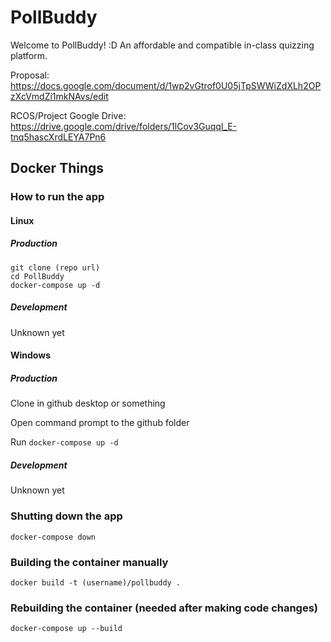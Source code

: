 # PollBuddy
Welcome to PollBuddy! :D
An affordable and compatible in-class quizzing platform.

Proposal: https://docs.google.com/document/d/1wp2vGtrof0U05jTpSWWiZdXLh2OPzXcVmdZi1mkNAvs/edit

RCOS/Project Google Drive: https://drive.google.com/drive/folders/1lCov3Guqql_E-tnq5hascXrdLEYA7Pn6

## Docker Things
### How to run the app
#### Linux
##### Production
```
git clone (repo url)
cd PollBuddy
docker-compose up -d
```
##### Development

Unknown yet

#### Windows
##### Production
Clone in github desktop or something

Open command prompt to the github folder

Run `docker-compose up -d`

##### Development

Unknown yet

### Shutting down the app
```
docker-compose down
```

### Building the container manually
```
docker build -t (username)/pollbuddy .
```

### Rebuilding the container (needed after making code changes)
```
docker-compose up --build
```